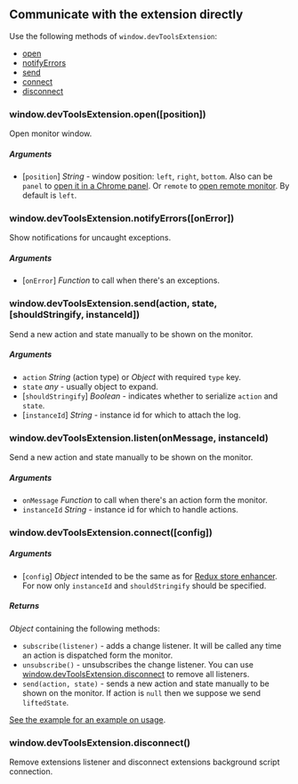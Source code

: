 ## Communicate with the extension directly

Use the following methods of `window.devToolsExtension`:

- [open](#windowdevtoolsextensionopenposition)
- [notifyErrors](#windowdevtoolsextensionnotifyerrorsonerror)
- [send](#windowdevtoolsextensionlistenonmessage-instanceid)
- [connect](#windowdevtoolsextensionconnectconfig)
- [disconnect](#windowdevtoolsextensiondisconnect)

### window.devToolsExtension.open([position])

Open monitor window. 

##### Arguments

- [`position`] *String* - window position: `left`, `right`, `bottom`. Also can be `panel` to [open it in a Chrome panel](../docs/FAQ.md#how-to-keep-devtools-window-focused-all-the-time-in-a-chrome-panel). Or `remote` to [open remote monitor](..//docs/FAQ.md#how-to-get-it-work-with-webworkers-react-native-hybrid-desktop-and-server-side-apps). By default is `left`.

### window.devToolsExtension.notifyErrors([onError])

Show notifications for uncaught exceptions.

##### Arguments

- [`onError`] *Function* to call when there's an exceptions.

### window.devToolsExtension.send(action, state, [shouldStringify, instanceId])

Send a new action and state manually to be shown on the monitor.

##### Arguments

- `action` *String* (action type) or *Object* with required `type` key.
- `state` *any* - usually object to expand. 
- [`shouldStringify`] *Boolean* - indicates whether to serialize `action` and `state`.
- [`instanceId`] *String* - instance id for which to attach the log.  

### window.devToolsExtension.listen(onMessage, instanceId)

Send a new action and state manually to be shown on the monitor.

##### Arguments

- `onMessage` *Function* to call when there's an action form the monitor.
- `instanceId` *String* - instance id for which to handle actions.  

### window.devToolsExtension.connect([config])

##### Arguments

- [`config`] *Object* intended to be the same as for [Redux store enhancer](Arguments.md#windowdevtoolsextensionconfig). For now only `instanceId` and `shouldStringify` should be specified.

##### Returns
*Object* containing the following methods:

- `subscribe(listener)` - adds a change listener. It will be called any time an action is dispatched form the monitor.
- `unsubscribe()` - unsubscribes the change listener. You can use [window.devToolsExtension.disconnect](#windowdevtoolsextensiondisconnect) to remove all listeners.
- `send(action, state)` - sends a new action and state manually to be shown on the monitor. If action is `null` then we suppose we send `liftedState`. 

[See the example for an example on usage](https://github.com/zalmoxisus/redux-devtools-extension/blob/master/examples/react-counter-messaging/components/Counter.js).

### window.devToolsExtension.disconnect()

Remove extensions listener and disconnect extensions background script connection.
